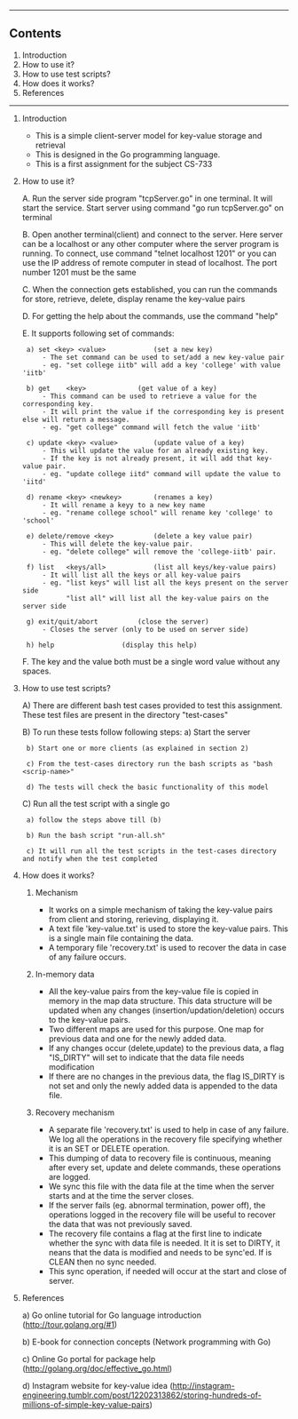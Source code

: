 -----------------
Contents
----------------
1. Introduction
2. How to use it?
3. How to use test scripts?
4. How does it works?
5. References

-----------------

1. Introduction
	- This is a simple client-server model for key-value storage and retrieval
	- This is designed in the Go programming language.
	- This is a first assignment for the subject CS-733


2. How to use it?

	A. Run the server side program "tcpServer.go" in one terminal. It will start the service. Start server 
	   using command "go run tcpServer.go" on terminal
	   
	B. Open another terminal(client) and connect to the server. Here server can be a localhost or any other
	   computer where the server program is running. To connect, use command "telnet localhost 1201" or you
	   can use the IP address of remote computer in stead of localhost. The port number 1201 must be the same
	   
	C. When the connection gets established, you can run the commands for store, retrieve, delete, display
	   rename the key-value pairs
	   
	D. For getting the help about the commands, use the command "help"
	
	E. It supports following set of commands:

		a) set <key> <value> 			(set a new key)
			- The set command can be used to set/add a new key-value pair
			- eg. "set college iitb" will add a key 'college' with value 'iitb'

		b) get    <key>				(get value of a key)
			- This command can be used to retrieve a value for the corresponding key.
			- It will print the value if the corresponding key is present else will return a message.
			- eg. "get college" command will fetch the value 'iitb'

		c) update <key> <value>			(update value of a key)
			- This will update the value for an already existing key.	
			- If the key is not already present, it will add that key-value pair.
			- eg. "update college iitd" command will update the value to 'iitd'

		d) rename <key> <newkey>		(renames a key)
			- It will rename a keyy to a new key name
			- eg. "rename college school" will rename key 'college' to 'school'
				
		e) delete/remove <key>			(delete a key value pair)
			- This will delete the key-value pair.
			- eg. "delete college" will remove the 'college-iitb' pair.

		f) list   <keys/all>			(list all keys/key-value pairs)
			- It will list all the keys or all key-value pairs
			- eg. "list keys" will list all the keys present on the server side
			      "list all" will list all the key-value pairs on the server side

		g) exit/quit/abort			(close the server)
			- Closes the server (only to be used on server side)

		h) help					(display this help)

	F. The key and the value both must be a single word value without any spaces.

3. How to use test scripts?

	A) There are different bash test cases provided to test this assignment. These test files are
	   present in the directory "test-cases"
	   
	B) To run these tests follow following steps:
		a) Start the server
		
		b) Start one or more clients (as explained in section 2)
		
		c) From the test-cases directory run the bash scripts as "bash <scrip-name>"
		
		d) The tests will check the basic functionality of this model
		
	C) Run all the test script with a single go
	
		a) follow the steps above till (b)
		
		b) Run the bash script "run-all.sh"
		
		c) It will run all the test scripts in the test-cases directory and notify when the test completed
		

4. How does it works?

	1. Mechanism
		- It works on a simple mechanism of taking the key-value pairs from client and storing, 
		  rerieving, displaying it.
		- A text file 'key-value.txt' is used to store the key-value pairs. This is a single main file
		  containing the data.
		- A temporary file 'recovery.txt' is used to recover the data in case of any failure occurs.

	2. In-memory data
		- All the key-value pairs from the key-value file is copied in memory in the map data structure.
		  This data structure will be updated when any changes (insertion/updation/deletion) occurs to
		  the key-value pairs.
		- Two different maps are used for this purpose. One map for previous data and one for the newly
		  added data.
		- If any changes occur (delete,update) to the previous data, a flag "IS_DIRTY" will set to indicate
		  that the data file needs modification
		- If there are no changes in the previous data, the flag IS_DIRTY is not set and only the newly added
		  data is appended to the data file.

	3. Recovery mechanism
		- A separate file 'recovery.txt' is used to help in case of any failure. We log all the operations
		  in the recovery file specifying whether it is an SET or DELETE operation.
		- This dumping of data to recovery file is continuous, meaning after every set, update and delete
		  commands, these operations are logged.
		- We sync this file with the data file at the time when the server starts and at the time the server
		  closes.
		- If the server fails (eg. abnormal termination, power off), the operations logged in the recovery
		  file will be useful to recover the data that was not previously saved.
		- The recovery file contains a flag at the first line to indicate whether the sync with data file
		  is needed. It it is set to DIRTY, it neans that the data is modified and needs to be sync'ed. If
		  is CLEAN then no sync needed.
		- This sync operation, if needed will occur at the start and close of server.

5. References

	a) Go online tutorial for Go language introduction (http://tour.golang.org/#1)
	
	b) E-book for connection concepts (Network programming with Go)
	
	c) Online Go portal for package help (http://golang.org/doc/effective_go.html)
	
	d) Instagram website for key-value idea (http://instagram-engineering.tumblr.com/post/12202313862/storing-hundreds-of-millions-of-simple-key-value-pairs)
